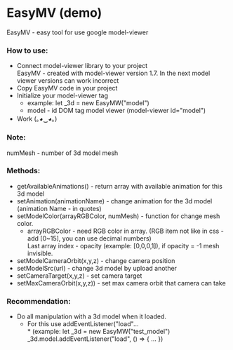 # EasyMV (demo)
EasyMV - easy tool for use google model-viewer


<h3>How to use:</h3>
<ul>
 <li>Connect model-viewer library to your project <br> EasyMV - created with model-viewer version 1.7. In the next model viewer versions can work incorrect</li>
 <li>Copy EasyMV code in your project</li>
 <li>Initialize your model-viewer tag 
  <ul>
   <li> example: let _3d = new EasyMW("model")</li>
   <li> model - id DOM tag model viewer (model-viewer id="model")</li>
  </ul>  
  </li>
<li>Work (｡◕‿◕｡)</li>
</ul>


<h3>Note:</h3>
numMesh - number of 3d model mesh


<h3>Methods:</h3>
<ul>
<li>getAvailableAnimations() - return array with available animation for this 3d model</li>
<li>setAnimation(animationName) - change animation for the 3d model (animation Name - in quotes)</li>
 <li>setModelColor(arrayRGBColor, numMesh) - function for change mesh color. 
  <ul>
   <li>arrayRGBColor - need RGB color in array. (RGB item not like in css - add [0~15], you can use decimal numbers) <br>Last array index - opacity (example: [0,0,0,1]), if opacity = -1 mesh invisible.</li>
  </ul>
 </li>
<li>setModelCameraOrbit(x,y,z) - change camera position</li>
<li>setModelSrc(url) - change 3d model by upload another</li>
<li>setCameraTarget(x,y,z) - set camera target</li>
<li>setMaxCameraOrbit(x,y,z)) - set max camera orbit that camera can take</li>
</ul>

<h3>Recommendation:</h3>
<ul>
 <li>Do all manipulation with a 3d model when it loaded.
  <ul> 
   <li>For this use addEventListener("load"... <br>
   * (example: let _3d = new EasyMW("test_model")
   _3d.model.addEventListener("load", () => {
   ... })
    </li>
   </ul>
 </li>
</ul>

